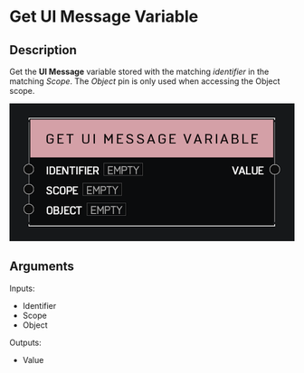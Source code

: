 # Get UI Message Variable

## Description

Get the **UI Message** variable stored with the matching _identifier_ in the matching _Scope_. The _Object_ pin is only used when accessing the Object scope.

![Get UI Message Variable](../../.gitbook\assets\images\scripting\variables-advanced\get-ui-message-variable.png)

## Arguments

Inputs:

* Identifier
* Scope
* Object

Outputs:

* Value
